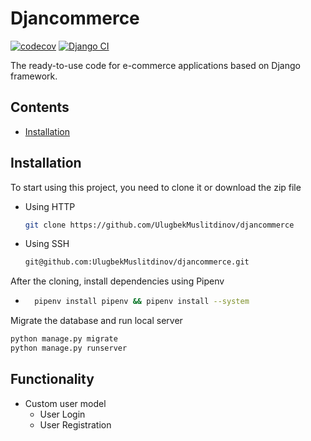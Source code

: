 
# Djancommerce

[![codecov](https://codecov.io/gh/UlugbekMuslitdinov/djancommerce/branch/main/graph/badge.svg?token=OZDG0VYMEA)](https://codecov.io/gh/UlugbekMuslitdinov/djancommerce)
[![Django CI](https://github.com/UlugbekMuslitdinov/djancommerce/actions/workflows/django.yml/badge.svg)](https://github.com/UlugbekMuslitdinov/djancommerce/actions/workflows/django.yml)

The ready-to-use code for e-commerce applications based on Django framework.


## Contents

 - [Installation](https://awesomeopensource.com/project/elangosundar/awesome-README-templates)
 

## Installation

To start using this project, you need to clone it or download the zip file

* Using HTTP
    ```bash
    git clone https://github.com/UlugbekMuslitdinov/djancommerce
    ```
* Using SSH 
    ```bash
    git@github.com:UlugbekMuslitdinov/djancommerce.git
    ```
After the cloning, install dependencies using Pipenv
* ```bash
    pipenv install pipenv && pipenv install --system
    ```

Migrate the database and run local server

```bash
python manage.py migrate
python manage.py runserver
```    


## Functionality
- Custom user model
  - User Login
  - User Registration